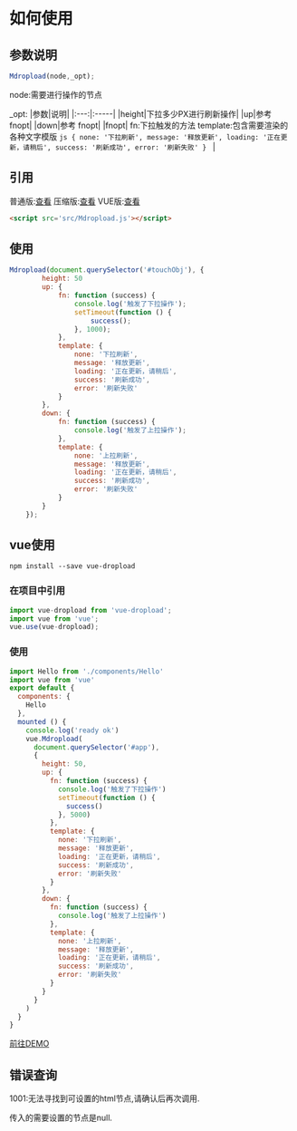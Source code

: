 # 如何使用

## 参数说明
```js
Mdropload(node,_opt);
```
node:需要进行操作的节点

_opt:
|参数|说明|
|:---:|:-----|
|height|下拉多少PX进行刷新操作|
|up|参考 fnopt|
|down|参考 fnopt|
|fnopt|
    fn:下拉触发的方法
    template:包含需要渲染的各种文字模版
    ```js
    {
        none: '下拉刷新',
        message: '释放更新',
        loading: '正在更新，请稍后',
        success: '刷新成功',
        error: '刷新失败'
    }
    ```
|

## 引用
普通版:[查看](/dist/MDropload.js)
压缩版:[查看](/dist/MDropload.min.js)
VUE版:[查看](/dist/Mdropload.vue.js)
```html
<script src='src/Mdropload.js'></script>
```

## 使用

```js
Mdropload(document.querySelector('#touchObj'), {
        height: 50
        up: {
            fn: function (success) {
                console.log('触发了下拉操作');
                setTimeout(function () {
                    success();
                }, 1000);
            },
            template: {
                none: '下拉刷新',
                message: '释放更新',
                loading: '正在更新，请稍后',
                success: '刷新成功',
                error: '刷新失败'
            }
        },
        down: {
            fn: function (success) {
                console.log('触发了上拉操作');
            },
            template: {
                none: '上拉刷新',
                message: '释放更新',
                loading: '正在更新，请稍后',
                success: '刷新成功',
                error: '刷新失败'
            }
        }
    });
```

## vue使用

```
npm install --save vue-dropload
```

### 在项目中引用

```js
import vue-dropload from 'vue-dropload';
import vue from 'vue';
vue.use(vue-dropload);
```

### 使用

```js
import Hello from './components/Hello'
import vue from 'vue'
export default {
  components: {
    Hello
  },
  mounted () {
    console.log('ready ok')
    vue.Mdropload(
      document.querySelector('#app'),
      {
        height: 50,
        up: {
          fn: function (success) {
            console.log('触发了下拉操作')
            setTimeout(function () {
              success()
            }, 5000)
          },
          template: {
            none: '下拉刷新',
            message: '释放更新',
            loading: '正在更新，请稍后',
            success: '刷新成功',
            error: '刷新失败'
          }
        },
        down: {
          fn: function (success) {
            console.log('触发了上拉操作')
          },
          template: {
            none: '上拉刷新',
            message: '释放更新',
            loading: '正在更新，请稍后',
            success: '刷新成功',
            error: '刷新失败'
          }
        }
      }
    )
  }
}
```
[前往DEMO](/example/vueDemo/src/App.vue)

## 错误查询

1001:无法寻找到可设置的html节点,请确认后再次调用.

传入的需要设置的节点是null.

